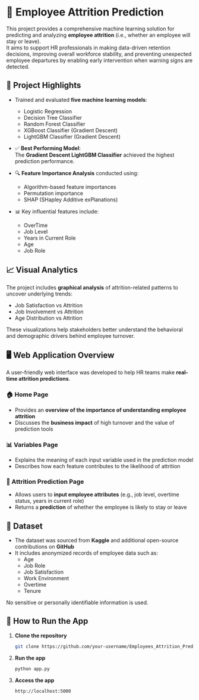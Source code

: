 # 👥 Employee Attrition Prediction

This project provides a comprehensive machine learning solution for predicting and analyzing **employee attrition** (i.e., whether an employee will stay or leave).  
It aims to support HR professionals in making data-driven retention decisions, improving overall workforce stability, and preventing unexpected employee departures by enabling early intervention when warning signs are detected.

## 🚀 Project Highlights

- Trained and evaluated **five machine learning models**:
  - Logistic Regression
  - Decision Tree Classifier
  - Random Forest Classifier
  - XGBoost Classifier (Gradient Descent)
  - LightGBM Classifier (Gradient Descent)

- ✅ **Best Performing Model**:  
  The **Gradient Descent LightGBM Classifier** achieved the highest prediction performance.

- 🔍 **Feature Importance Analysis** conducted using:
  - Algorithm-based feature importances
  - Permutation importance
  - SHAP (SHapley Additive exPlanations)

- 📊 Key influential features include:
  - OverTime
  - Job Level
  - Years in Current Role
  - Age
  - Job Role

## 📈 Visual Analytics

The project includes **graphical analysis** of attrition-related patterns to uncover underlying trends:
- Job Satisfaction vs Attrition
- Job Involvement vs Attrition
- Age Distribution vs Attrition

These visualizations help stakeholders better understand the behavioral and demographic drivers behind employee turnover.

## 🖥️ Web Application Overview

A user-friendly web interface was developed to help HR teams make **real-time attrition predictions**.

### 🏠 Home Page
- Provides an **overview of the importance of understanding employee attrition**
- Discusses the **business impact** of high turnover and the value of prediction tools

### 📊 Variables Page
- Explains the meaning of each input variable used in the prediction model
- Describes how each feature contributes to the likelihood of attrition

### 🤖 Attrition Prediction Page
- Allows users to **input employee attributes** (e.g., job level, overtime status, years in current role)
- Returns a **prediction** of whether the employee is likely to stay or leave

## 🧪 Dataset

- The dataset was sourced from **Kaggle** and additional open-source contributions on **GitHub**
- It includes anonymized records of employee data such as:
  - Age
  - Job Role
  - Job Satisfaction
  - Work Environment
  - Overtime
  - Tenure

No sensitive or personally identifiable information is used.

## 📁 How to Run the App

1. **Clone the repository**
   ```bash
   git clone https://github.com/your-username/Employees_Attrition_Prediction.git

2. **Run the app**
   ```bash
   python app.py
   
3. **Access the app**
   ```bash
   http://localhost:5000
